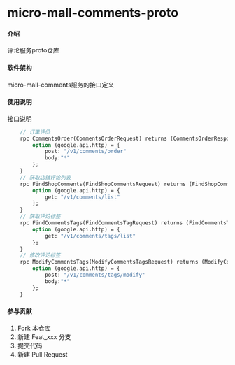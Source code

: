 # micro-mall-comments-proto

#### 介绍
评论服务proto仓库

#### 软件架构
micro-mall-comments服务的接口定义

#### 使用说明
接口说明
```protobuf
    // 订单评价
    rpc CommentsOrder(CommentsOrderRequest) returns (CommentsOrderResponse) {
        option (google.api.http) = {
            post: "/v1/comments/order"
            body:"*"
        };
    }
    // 获取店铺评论列表
    rpc FindShopComments(FindShopCommentsRequest) returns (FindShopCommentsResponse) {
        option (google.api.http) = {
            get: "/v1/comments/list"
        };
    }
    // 获取评论标签
    rpc FindCommentsTags(FindCommentsTagRequest) returns (FindCommentsTagResponse) {
        option (google.api.http) = {
            get: "/v1/comments/tags/list"
        };
    }
    // 修改评论标签
    rpc ModifyCommentsTags(ModifyCommentsTagsRequest) returns (ModifyCommentsTagsResponse) {
        option (google.api.http) = {
            post: "/v1/comments/tags/modify"
            body:"*"
        };
    }
```

#### 参与贡献

1.  Fork 本仓库
2.  新建 Feat_xxx 分支
3.  提交代码
4.  新建 Pull Request

